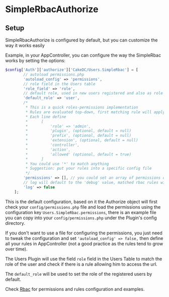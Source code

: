 SimpleRbacAuthorize
=============

Setup
---------------

SimpleRbacAuthorize is configured by default, but you can customize the way it works easily

Example, in your AppController, you can configure the way the SimpleRbac works by setting the options:

```php
$config['Auth']['authorize']['CakeDC/Users.SimpleRbac'] = [
        // autoload permissions.php
        'autoload_config' => 'permissions',
        // role field in the Users table
        'role_field' => 'role',
        // default role, used in new users registered and also as role matcher when no role is available
        'default_role' => 'user',
        /*
         * This is a quick roles-permissions implementation
         * Rules are evaluated top-down, first matching rule will apply
         * Each line define
         *      [
         *          'role' => 'admin',
         *          'plugin', (optional, default = null)
         *          'prefix', (optional, default = null)
         *          'extension', (optional, default = null)
         *          'controller',
         *          'action',
         *          'allowed' (optional, default = true)
         *      ]
         * You could use '*' to match anything
         * Suggestion: put your rules into a specific config file
         */
        'permissions' => [], // you could set an array of permissions or load them using a file 'autoload_config'
        // log will default to the 'debug' value, matched rbac rules will be logged in debug.log by default when debug enabled
        'log' => false
    ];
```

This is the default configuration, based on it the Authorize object will first check your ```config/permissions.php```
file and load the permissions using the configuration key ```Users.SimpleRbac.permissions```, there is an
example file you can copy into your ```config/permissions.php``` under the Plugin's config directory.

If you don't want to use a file for configuring the permissions, you just need to tweak the configuration and set
```'autoload_config' => false,``` then define all your rules in AppController (not a good practice as the rules
tend to grow over time).

The Users Plugin will use the field ```role``` field in the Users Table to match the role of the user and
check if there is a rule allowing him to access the url.

The ```default_role``` will be used to set the role of the registered users by default.

Check [Rbac](Rbac.md) for permissions and rules configuration and examples.
